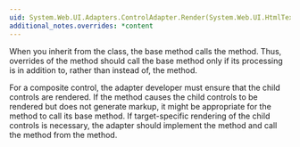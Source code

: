 ```yaml
---
uid: System.Web.UI.Adapters.ControlAdapter.Render(System.Web.UI.HtmlTextWriter)
additional_notes.overrides: *content
---
```


<p>When you inherit from the <xref href="System.Web.UI.Adapters.ControlAdapter"></xref> class, the <xref href="System.Web.UI.Adapters.ControlAdapter.Render(System.Web.UI.HtmlTextWriter)"></xref> base method calls the <xref href="System.Web.UI.Control.Render(System.Web.UI.HtmlTextWriter)"></xref> method. Thus, overrides of the <xref href="System.Web.UI.Adapters.ControlAdapter.Render(System.Web.UI.HtmlTextWriter)"></xref> method should call the <xref href="System.Web.UI.Adapters.ControlAdapter.Render(System.Web.UI.HtmlTextWriter)"></xref> base method only if its processing is in addition to, rather than instead of, the <xref href="System.Web.UI.Control.Render(System.Web.UI.HtmlTextWriter)"></xref> method.  
  
 For a composite control, the adapter developer must ensure that the child controls are rendered. If the <xref href="System.Web.UI.Control.Render(System.Web.UI.HtmlTextWriter)"></xref> method causes the child controls to be rendered but does not generate markup, it might be appropriate for the <xref href="System.Web.UI.Adapters.ControlAdapter.Render(System.Web.UI.HtmlTextWriter)"></xref> method to call its base method. If target-specific rendering of the child controls is necessary, the adapter should implement the <xref href="System.Web.UI.Adapters.ControlAdapter.RenderChildren(System.Web.UI.HtmlTextWriter)"></xref> method and call the <xref href="System.Web.UI.Adapters.ControlAdapter.RenderChildren(System.Web.UI.HtmlTextWriter)"></xref> method from the <xref href="System.Web.UI.Adapters.ControlAdapter.Render(System.Web.UI.HtmlTextWriter)"></xref> method.</p>


